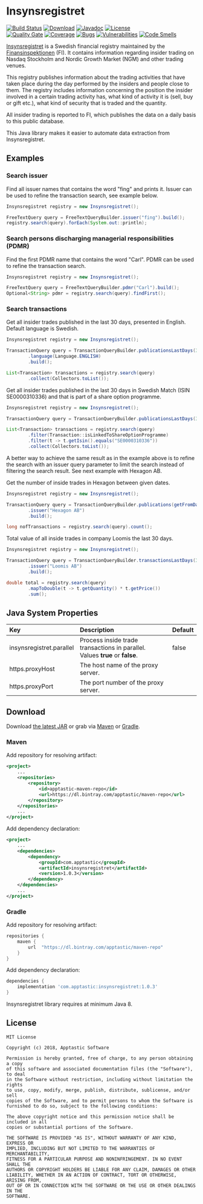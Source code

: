 Insynsregistret
===============

[![Build Status](https://travis-ci.org/w3stling/insynsregistret.svg?branch=master)](https://travis-ci.org/w3stling/insynsregistret)
[![Download](https://api.bintray.com/packages/apptastic/maven-repo/insynsregistret/images/download.svg)](https://bintray.com/apptastic/maven-repo/insynsregistret/_latestVersion)
[![Javadoc](https://img.shields.io/badge/javadoc-1.0.3-blue.svg)](https://w3stling.github.io/insynsregistret/javadoc/1.0.3)
[![License](http://img.shields.io/:license-MIT-blue.svg?style=flat-round)](http://apptastic-software.mit-license.org)   
[![Quality Gate](https://sonarcloud.io/api/project_badges/measure?project=com.apptastic%3Ainsynsregistret&metric=alert_status)](https://sonarcloud.io/dashboard?id=com.apptastic%3Ainsynsregistret)
[![Coverage](https://sonarcloud.io/api/project_badges/measure?project=com.apptastic%3Ainsynsregistret&metric=coverage)](https://sonarcloud.io/component_measures?id=com.apptastic%3Ainsynsregistret&metric=Coverage)
[![Bugs](https://sonarcloud.io/api/project_badges/measure?project=com.apptastic%3Ainsynsregistret&metric=bugs)](https://sonarcloud.io/component_measures?id=com.apptastic%3Ainsynsregistret&metric=bugs)
[![Vulnerabilities](https://sonarcloud.io/api/project_badges/measure?project=com.apptastic%3Ainsynsregistret&metric=vulnerabilities)](https://sonarcloud.io/component_measures?id=com.apptastic%3Ainsynsregistret&metric=vulnerabilities)
[![Code Smells](https://sonarcloud.io/api/project_badges/measure?project=com.apptastic%3Ainsynsregistret&metric=code_smells)](https://sonarcloud.io/component_measures?id=com.apptastic%3Ainsynsregistret&metric=code_smells)


[Insynsregistret][1] is a Swedish financial registry maintained by
the [Finansinspektionen][2] (FI). It contains information regarding insider trading on
Nasdaq Stockholm and Nordic Growth Market (NGM) and other trading venues.

This registry publishes information about the trading activities that have taken place during the day performed by
the insiders and people close to them. The registry includes information concerning
the position the insider involved in a certain trading activity has, what kind of activity it is (sell, buy or
gift etc.), what kind of security that is traded and the quantity. 

All insider trading is reported to FI, which publishes the data on a daily basis to this public database.

This Java library makes it easier to automate data extraction from Insynsregistret.

Examples
--------
### Search issuer
Find all issuer names that contains the word "fing" and prints it.
Issuer can be used to refine the transaction search, see example below.
```java
Insynsregistret registry = new Insynsregistret();

FreeTextQuery query = FreeTextQueryBuilder.issuer("fing").build();
registry.search(query).forEach(System.out::println);
```

### Search persons discharging managerial responsibilities (PDMR)
Find the first PDMR name that contains the word "Carl".
PDMR can be used to refine the transaction search.
```java
Insynsregistret registry = new Insynsregistret();

FreeTextQuery query = FreeTextQueryBuilder.pdmr("Carl").build();
Optional<String> pdmr = registry.search(query).findFirst();
```

### Search transactions
Get all insider trades published in the last 30 days, presented in English. Default language is Swedish.

```java
Insynsregistret registry = new Insynsregistret();

TransactionQuery query = TransactionQueryBuilder.publicationsLastDays(30)
        .language(Language.ENGLISH)
        .build();

List<Transaction> transactions = registry.search(query)
        .collect(Collectors.toList());
```

Get all insider trades published in the last 30 days in Swedish Match (ISIN SE0000310336)
and that is part of a share option programme.

```java
Insynsregistret registry = new Insynsregistret();

TransactionQuery query = TransactionQueryBuilder.publicationsLastDays(30).build();

List<Transaction> transactions = registry.search(query)
        .filter(Transaction::isLinkedToShareOptionProgramme)
        .filter(t -> t.getIsin().equals("SE0000310336"))
        .collect(Collectors.toList());
```

A better way to achieve the same result as in the example above is to refine the search
with an issuer query parameter to limit the search instead of filtering the search result.
See next example with Hexagon AB.

Get the number of inside trades in Hexagon between given dates.

```java
Insynsregistret registry = new Insynsregistret();

TransactionQuery query = TransactionQueryBuilder.publications(getFromDate(), getToDate())
        .issuer("Hexagon AB")
        .build();

long nofTransactions = registry.search(query).count();
```

Total value of all inside trades in company Loomis the last 30 days.

```java
Insynsregistret registry = new Insynsregistret();

TransactionQuery query = TransactionQueryBuilder.transactionsLastDays(30)
        .issuer("Loomis AB")
        .build();

double total = registry.search(query)
        .mapToDouble(t -> t.getQuantity() * t.getPrice())
        .sum();
```

Java System Properties
----------------------
| Key | Description | Default |
| :--- | :--- | :--- |
| insynsregistret.parallel | Process inside trade transactions in parallel. Values **true** or **false**. | false |
| https.proxyHost | The host name of the proxy server. |   |
| https.proxyPort | The port number of the proxy server. |   |

Download
--------

Download [the latest JAR][3] or grab via [Maven][4] or [Gradle][5].

### Maven
Add repository for resolving artifact:
```xml
<project>
    ...
    <repositories>
        <repository>
            <id>apptastic-maven-repo</id>
            <url>https://dl.bintray.com/apptastic/maven-repo</url>
        </repository>
    </repositories>
    ...
</project>
```

Add dependency declaration:
```xml
<project>
    ...
    <dependencies>
        <dependency>
            <groupId>com.apptastic</groupId>
            <artifactId>insynsregistret</artifactId>
            <version>1.0.3</version>
        </dependency>
    </dependencies>
    ...
</project>
```

### Gradle
Add repository for resolving artifact:
```groovy
repositories {
    maven {
        url  "https://dl.bintray.com/apptastic/maven-repo" 
    }
}
```

Add dependency declaration:
```groovy
dependencies {
    implementation 'com.apptastic:insynsregistret:1.0.3'
}
```

Insynsregistret library requires at minimum Java 8.

License
-------

    MIT License
    
    Copyright (c) 2018, Apptastic Software
    
    Permission is hereby granted, free of charge, to any person obtaining a copy
    of this software and associated documentation files (the "Software"), to deal
    in the Software without restriction, including without limitation the rights
    to use, copy, modify, merge, publish, distribute, sublicense, and/or sell
    copies of the Software, and to permit persons to whom the Software is
    furnished to do so, subject to the following conditions:
    
    The above copyright notice and this permission notice shall be included in all
    copies or substantial portions of the Software.
    
    THE SOFTWARE IS PROVIDED "AS IS", WITHOUT WARRANTY OF ANY KIND, EXPRESS OR
    IMPLIED, INCLUDING BUT NOT LIMITED TO THE WARRANTIES OF MERCHANTABILITY,
    FITNESS FOR A PARTICULAR PURPOSE AND NONINFRINGEMENT. IN NO EVENT SHALL THE
    AUTHORS OR COPYRIGHT HOLDERS BE LIABLE FOR ANY CLAIM, DAMAGES OR OTHER
    LIABILITY, WHETHER IN AN ACTION OF CONTRACT, TORT OR OTHERWISE, ARISING FROM,
    OUT OF OR IN CONNECTION WITH THE SOFTWARE OR THE USE OR OTHER DEALINGS IN THE
    SOFTWARE.


[1]: https://www.fi.se/en/our-registers/pdmr-transactions
[2]: https://www.fi.se
[3]: https://bintray.com/apptastic/maven-repo/insynsregistret/_latestVersion
[4]: https://maven.apache.org
[5]: https://gradle.org